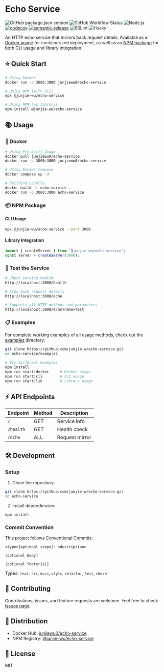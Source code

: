 # Echo Service

![GitHub package.json version](https://img.shields.io/github/package-json/v/junjie-w/echo-service)
![GitHub Workflow Status](https://img.shields.io/github/actions/workflow/status/junjie-w/echo-service/quality-checks.yml)
![Node.js](https://img.shields.io/badge/Node.js->=20-brightgreen)
[![codecov](https://codecov.io/gh/junjie-w/echo-service/branch/main/graph/badge.svg)](https://codecov.io/gh/junjie-w/echo-service)
[![semantic-release](https://img.shields.io/badge/semantic--release-enabled-brightgreen?logo=semantic-release)](https://github.com/semantic-release/semantic-release)
![ESLint](https://img.shields.io/badge/ESLint-enabled-brightgreen)
![Husky](https://img.shields.io/badge/Husky-enabled-brightgreen)

An HTTP echo service that mirrors back request details. 
Available as a [Docker image](https://hub.docker.com/r/junjiewu0/echo-service) for containerized deployment, as well as an [NPM package](https://www.npmjs.com/package/@junjie-wu/echo-service) for both CLI usage and library integration.

## ⭐ Quick Start

```bash
# Using Docker
docker run -p 3000:3000 junjiewu0/echo-service

# Using NPM (with CLI)
npx @junjie-wu/echo-service

# Using NPM (as library)
npm install @junjie-wu/echo-service
```

## 📚 Usage

### 🐳 Docker

```bash
# Using Pre-built Image
docker pull junjiewu0/echo-service
docker run -p 3000:3000 junjiewu0/echo-service

# Using Docker Compose
docker compose up -d

# Building Locally
docker build -t echo-service .
docker run -p 3000:3000 echo-service
```

### 📦 NPM Package

#### CLI Usage

```bash
npx @junjie-wu/echo-service --port 3000
```

#### Library Integration

```typescript
import { createServer } from '@junjie-wu/echo-service';
const server = createServer(3000);
```

### 🧪 Test the Service

```bash
# Check service health
http://localhost:3000/health

# Echo back request details
http://localhost:3000/echo

# Supports all HTTP methods and parameters
http://localhost:3000/echo?name=test
```

### 📋 Examples
For complete working examples of all usage methods, check out the [examples](./examples) directory:
```bash
git clone https://github.com/junjie-w/echo-service.git
cd echo-service/examples

# Try different examples
npm install
npm run start:docker     # Docker usage
npm run start:cli        # CLI usage
npm run start:lib        # Library usage
```

## ⚡ API Endpoints

| Endpoint | Method | Description |
|----------|--------|-------------|
| `/` | GET | Service info |
| `/health` | GET | Health check |
| `/echo` | ALL | Request mirror |

## 🛠️ Development

### Setup

1. Clone the repository:
```bash
git clone https://github.com/junjie-w/echo-service.git
cd echo-service
```

2. Install dependencies:
```bash
npm install
```

### Commit Convention

This project follows [Conventional Commits](https://www.conventionalcommits.org/):

```
<type>[optional scope]: <description>

[optional body]

[optional footer(s)]
```

Types: `feat`, `fix`, `docs`, `style`, `refactor`, `test`, `chore`

## 🤝 Contributing

Contributions, issues, and feature requests are welcome. Feel free to check [issues page](https://github.com/junjie-w/echo-service/issues).

## 🚀 Distribution

- Docker Hub: [junjiewu0/echo-service](https://hub.docker.com/r/junjiewu0/echo-service)
- NPM Registry: [@junjie-wu/echo-service](https://www.npmjs.com/package/@junjie-wu/echo-service)

## 📄 License

MIT
